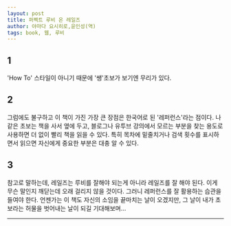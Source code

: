 ```yaml
---
layout: post
title: 퍼펙트 루비 온 레일즈
author: 야마다 요시히로,윤인성(역)
tags: book, 웹, 루비
---
```


## 1
'How To' 스타일이 아니기 때문에 '쌩'초보가 보기엔 무리가 있다.

## 2
그럼에도 불구하고 이 책이 가진 가장 큰 장점은 한국어로 된 '레퍼런스'라는 점이다. 나같은 초보는 책을 사서 옆에 두고, 블로그나 유투브 강의에서 모르는 부분을 찾는 용도로 사용하면 더 없이 빨리 책을 읽을 수 있다. 특히 목차에 밑줄치거나 검색 횟수를 표시하면서 읽으면 자신에게 중요한 부분은 대충 알 수 있다.

## 3
참고로 말하는데, 레일즈는 루비를 잘해야 되는게 아니라 레일즈를 잘 해야 된다. 이게 무슨 말인지 깨닫는데 오래 걸리지 않을 것이다. 그러니 레퍼런스를 잘 활용하는 습관을 들여야 한다. 언젠가는 이 책도 자신의 소임을 끝마치는 날이 오겠지만, 그 날이 내가 초보라는 허물을 벗어내는 날이 되길 기대해보며...

----


